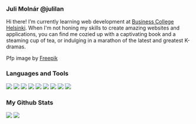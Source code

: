 ### Juli Molnár @julilan

Hi there! I’m currently learning web development at [Business College Helsinki](https://www.bc.fi/). When I'm not honing my skills to create amazing websites and applications, you can find me cozied up with a captivating book and a steaming cup of tea, or indulging in a marathon of the latest and greatest K-dramas.

Pfp image by [Freepik](https://www.freepik.com/free-vector/collection-watercolor-autumn-animals_5289616.htm#query=forest%20animals&position=46&from_view=search&track=robertav1_2_sidr)

### Languages and Tools
<p>
  <img src="https://img.shields.io/badge/JavaScript-F7DF1E?style=flat-square&logo=javascript&logoColor=black"/>
  <img src="https://img.shields.io/badge/PHP-777BB4?style=flat-square&logo=php&logoColor=white"/>
  <img src="https://img.shields.io/badge/-HTML5-E34F26?style=flat-square&logo=html5&logoColor=white"/>
  <img src="https://img.shields.io/badge/-CSS3-1572B6?style=flat-square&logo=css3"/>
  <img src="https://img.shields.io/badge/-React-black?style=flat-square&logo=react"/>
  <img src="https://img.shields.io/badge/-Symfony-black?style=flat-square&logo=symfony"/>
  <img src="https://img.shields.io/badge/-MySQL-black?style=flat-square&logo=mysql"/>
  <img src="https://img.shields.io/badge/-Git-black?style=flat-square&logo=git"/>
  <img src="https://img.shields.io/badge/-GitHub-black?style=flat-square&logo=github"/>
</p>

<h3>My Github Stats</h2>

<p>
<img src="https://github-readme-stats.vercel.app/api?username=julilan&hide=contribs&count_private=true&show_icons=true&theme=react&hide_title=true&rank_icon=github&text_bold=false&line_height=30">
<img src="https://github-readme-stats.vercel.app/api/top-langs/?username=julilan&theme=react&hide=Dockerfile&layout=compact">
</p>

<!-- ![](https://komarev.com/ghpvc/?username=julilan&color=blue) -->
